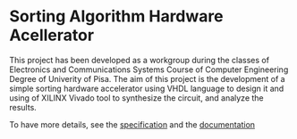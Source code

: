 # Sorting Algorithm Hardware Acellerator
This project has been developed as a workgroup during the classes of Electronics and Communications Systems Course of Computer Engineering Degree of Univerity of Pisa. The aim of this project is the development of a simple sorting hardware accelerator using VHDL language to design it and using of XILINX Vivado tool to synthesize the circuit, and analyze the results.

To have more details, see the [specification](doc/Project%20Specification.pdf) and the [documentation](doc/Sorting_Algorithm_Hardware_Accelerator.pdf)
